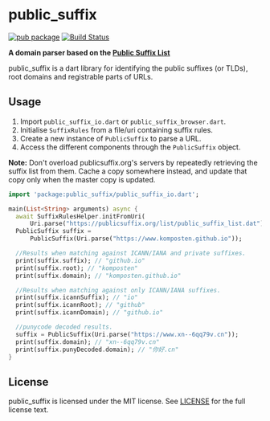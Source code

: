 # public_suffix
[![pub package](https://img.shields.io/pub/v/public_suffix.svg)](https://pub.dev/packages/public_suffix)
[![Build Status](https://travis-ci.com/Komposten/public_suffix.svg?branch=master)](https://travis-ci.com/Komposten/public_suffix)

**A domain parser based on the [Public Suffix List](https://publicsuffix.org/)**

public_suffix is a dart library for identifying the public suffixes (or TLDs), root domains and registrable parts of URLs.

## Usage
1) Import `public_suffix_io.dart` or `public_suffix_browser.dart`.
2) Initialise `SuffixRules` from a file/uri containing suffix rules.
3) Create a new instance of `PublicSuffix` to parse a URL.
4) Access the different components through the `PublicSuffix` object.

**Note:** Don't overload publicsuffix.org's servers by repeatedly retrieving the suffix list from them. Cache a copy somewhere instead, and update that copy only when the master copy is updated.

```dart
import 'package:public_suffix/public_suffix_io.dart';

main(List<String> arguments) async {
  await SuffixRulesHelper.initFromUri(
      Uri.parse("https://publicsuffix.org/list/public_suffix_list.dat"));
  PublicSuffix suffix =
      PublicSuffix(Uri.parse("https://www.komposten.github.io"));

  //Results when matching against ICANN/IANA and private suffixes.
  print(suffix.suffix); // "github.io"
  print(suffix.root); // "komposten"
  print(suffix.domain); // "komposten.github.io"

  //Results when matching against only ICANN/IANA suffixes.
  print(suffix.icannSuffix); // "io"
  print(suffix.icannRoot); // "github"
  print(suffix.icannDomain); // "github.io"

  //punycode decoded results.
  suffix = PublicSuffix(Uri.parse("https://www.xn--6qq79v.cn"));
  print(suffix.domain); // "xn--6qq79v.cn"
  print(suffix.punyDecoded.domain); // "你好.cn"
}
```

## License
public_suffix is licensed under the MIT license. See [LICENSE](https://github.com/Komposten/public_suffix/blob/master/LICENSE) for the full license text.
